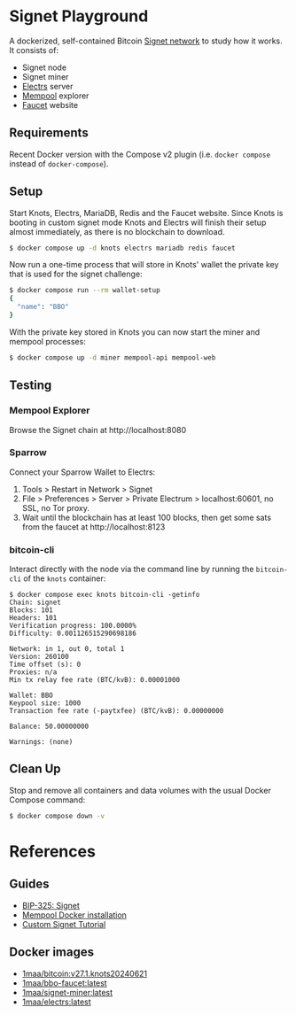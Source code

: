 # Signet Playground

A dockerized, self-contained Bitcoin [Signet network](https://en.bitcoin.it/wiki/Signet) to study how it works.
It consists of:

* Signet node
* Signet miner
* [Electrs](https://github.com/romanz/electrs) server
* [Mempool](https://github.com/mempool/mempool) explorer
* [Faucet](https://github.com/BcnBitcoinOnly/bbo-faucet) website

## Requirements

Recent Docker version with the Compose v2 plugin (i.e. `docker compose` instead of `docker-compose`).

## Setup

Start Knots, Electrs, MariaDB, Redis and the Faucet website.
Since Knots is booting in custom signet mode Knots and Electrs will finish their setup almost immediately, as there is no blockchain to download.

```bash
$ docker compose up -d knots electrs mariadb redis faucet
```

Now run a one-time process that will store in Knots' wallet the private key that is used for the signet challenge:

```bash
$ docker compose run --rm wallet-setup
{
  "name": "BBO"
}
```

With the private key stored in Knots you can now start the miner and mempool processes:

```bash
$ docker compose up -d miner mempool-api mempool-web
```

## Testing

### Mempool Explorer

Browse the Signet chain at http://localhost:8080

### Sparrow

Connect your Sparrow Wallet to Electrs:

1. Tools > Restart in Network > Signet
2. File > Preferences > Server > Private Electrum > localhost:60601, no SSL, no Tor proxy.
3. Wait until the blockchain has at least 100 blocks, then get some sats from the faucet at http://localhost:8123

### bitcoin-cli

Interact directly with the node via the command line by running the `bitcoin-cli` of the `knots` container:

```shell
$ docker compose exec knots bitcoin-cli -getinfo
Chain: signet
Blocks: 101
Headers: 101
Verification progress: 100.0000%
Difficulty: 0.001126515290698186

Network: in 1, out 0, total 1
Version: 260100
Time offset (s): 0
Proxies: n/a
Min tx relay fee rate (BTC/kvB): 0.00001000

Wallet: BBO
Keypool size: 1000
Transaction fee rate (-paytxfee) (BTC/kvB): 0.00000000

Balance: 50.00000000

Warnings: (none)
```


## Clean Up

Stop and remove all containers and data volumes with the usual Docker Compose command:

```bash
$ docker compose down -v
```


# References

## Guides

* [BIP-325: Signet](https://bips.xyz/325)
* [Mempool Docker installation](https://github.com/mempool/mempool/blob/master/docker/README.md)
* [Custom Signet Tutorial](https://en.bitcoin.it/wiki/Signet#Custom_Signet)

## Docker images

* [1maa/bitcoin:v27.1.knots20240621](https://github.com/BcnBitcoinOnly/docker-knots/blob/master/Dockerfile)
* [1maa/bbo-faucet:latest](https://github.com/BcnBitcoinOnly/bbo-faucet/blob/master/Dockerfile)
* [1maa/signet-miner:latest](https://github.com/1ma/dockertronics/blob/master/bitcoin/signet-miner/Dockerfile)
* [1maa/electrs:latest](https://github.com/1ma/dockertronics/blob/master/electrs/Dockerfile)

